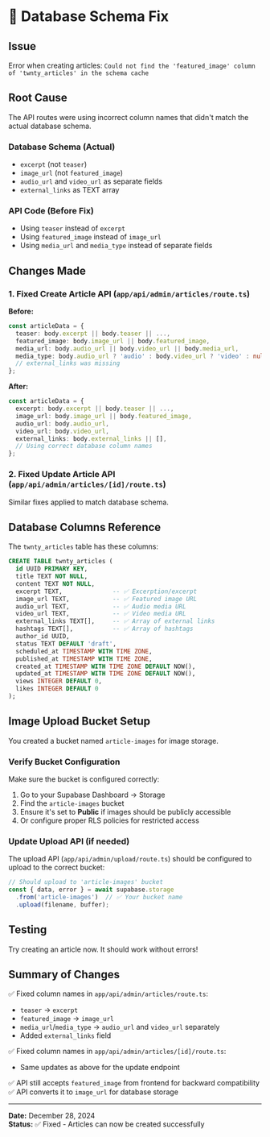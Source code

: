 # 🔧 Database Schema Fix

## Issue
Error when creating articles: `Could not find the 'featured_image' column of 'twnty_articles' in the schema cache`

## Root Cause
The API routes were using incorrect column names that didn't match the actual database schema.

### Database Schema (Actual)
- `excerpt` (not `teaser`)
- `image_url` (not `featured_image`)
- `audio_url` and `video_url` as separate fields
- `external_links` as TEXT array

### API Code (Before Fix)
- Using `teaser` instead of `excerpt`
- Using `featured_image` instead of `image_url`
- Using `media_url` and `media_type` instead of separate fields

## Changes Made

### 1. Fixed Create Article API (`app/api/admin/articles/route.ts`)

**Before:**
```typescript
const articleData = {
  teaser: body.excerpt || body.teaser || ...,
  featured_image: body.image_url || body.featured_image,
  media_url: body.audio_url || body.video_url || body.media_url,
  media_type: body.audio_url ? 'audio' : body.video_url ? 'video' : null,
  // external_links was missing
};
```

**After:**
```typescript
const articleData = {
  excerpt: body.excerpt || body.teaser || ...,
  image_url: body.image_url || body.featured_image,
  audio_url: body.audio_url,
  video_url: body.video_url,
  external_links: body.external_links || [],
  // Using correct database column names
};
```

### 2. Fixed Update Article API (`app/api/admin/articles/[id]/route.ts`)

Similar fixes applied to match database schema.

## Database Columns Reference

The `twnty_articles` table has these columns:

```sql
CREATE TABLE twnty_articles (
  id UUID PRIMARY KEY,
  title TEXT NOT NULL,
  content TEXT NOT NULL,
  excerpt TEXT,              -- ✅ Excerption/excerpt
  image_url TEXT,            -- ✅ Featured image URL
  audio_url TEXT,            -- ✅ Audio media URL
  video_url TEXT,            -- ✅ Video media URL
  external_links TEXT[],     -- ✅ Array of external links
  hashtags TEXT[],           -- ✅ Array of hashtags
  author_id UUID,
  status TEXT DEFAULT 'draft',
  scheduled_at TIMESTAMP WITH TIME ZONE,
  published_at TIMESTAMP WITH TIME ZONE,
  created_at TIMESTAMP WITH TIME ZONE DEFAULT NOW(),
  updated_at TIMESTAMP WITH TIME ZONE DEFAULT NOW(),
  views INTEGER DEFAULT 0,
  likes INTEGER DEFAULT 0
);
```

## Image Upload Bucket Setup

You created a bucket named `article-images` for image storage.

### Verify Bucket Configuration

Make sure the bucket is configured correctly:

1. Go to your Supabase Dashboard → Storage
2. Find the `article-images` bucket
3. Ensure it's set to **Public** if images should be publicly accessible
4. Or configure proper RLS policies for restricted access

### Update Upload API (if needed)

The upload API (`app/api/admin/upload/route.ts`) should be configured to upload to the correct bucket:

```typescript
// Should upload to 'article-images' bucket
const { data, error } = await supabase.storage
  .from('article-images')  // ✅ Your bucket name
  .upload(filename, buffer);
```

## Testing

Try creating an article now. It should work without errors!

## Summary of Changes

✅ Fixed column names in `app/api/admin/articles/route.ts`:
- `teaser` → `excerpt`
- `featured_image` → `image_url`
- `media_url`/`media_type` → `audio_url` and `video_url` separately
- Added `external_links` field

✅ Fixed column names in `app/api/admin/articles/[id]/route.ts`:
- Same updates as above for the update endpoint

✅ API still accepts `featured_image` from frontend for backward compatibility
✅ API converts it to `image_url` for database storage

---

**Date:** December 28, 2024  
**Status:** ✅ Fixed - Articles can now be created successfully



